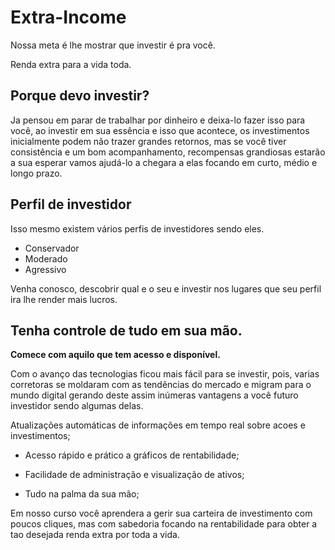 # Extra-Income
Nossa meta é lhe mostrar que
investir é pra você.

Renda extra para a vida toda.

## Porque devo investir?
Ja pensou em parar de trabalhar por dinheiro e deixa-lo fazer isso para você, ao investir em sua essência e isso que acontece, os investimentos inicialmente podem não trazer grandes retornos, mas se você tiver consistência e um bom acompanhamento, recompensas grandiosas estarão a sua esperar vamos ajudá-lo a chegara a elas focando em curto, médio e longo prazo.

## Perfil de investidor
Isso mesmo existem vários perfis de investidores sendo eles.

* Conservador
* Moderado
* Agressivo

Venha conosco, descobrir qual e o seu e investir nos lugares que seu perfil ira lhe render mais lucros.

## Tenha controle de tudo em sua mão.

**Comece com aquilo que tem acesso e disponível.**

Com o avanço das tecnologias ficou mais fácil para se investir, pois, varias corretoras se moldaram com as tendências do mercado e migram para o mundo digital gerando deste assim inúmeras vantagens a você futuro investidor sendo algumas delas.

Atualizações automáticas de informações em tempo real sobre acoes e investimentos;

* Acesso rápido e prático a gráficos de rentabilidade;

* Facilidade de administração e visualização de ativos;

* Tudo na palma da sua mão;

Em nosso curso você aprendera a gerir sua carteira de investimento com poucos cliques, mas com sabedoria focando na rentabilidade para obter a tao desejada renda extra por toda a vida.
